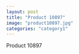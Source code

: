 ```yaml
---
layout: post
title: "Product 10897"
image: "product10897.jpg"
categories: "category1"
---
```

Product 10897
